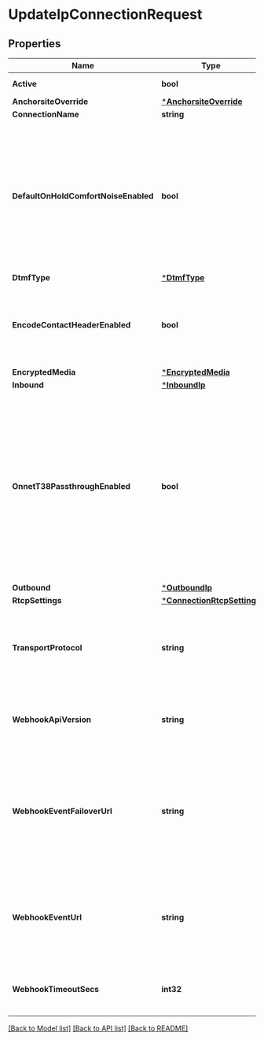 # UpdateIpConnectionRequest

## Properties
Name | Type | Description | Notes
------------ | ------------- | ------------- | -------------
**Active** | **bool** | Defaults to true | [optional] [default to null]
**AnchorsiteOverride** | [***AnchorsiteOverride**](AnchorsiteOverride.md) |  | [optional] [default to null]
**ConnectionName** | **string** |  | [optional] [default to null]
**DefaultOnHoldComfortNoiseEnabled** | **bool** | When enabled, Telnyx will generate comfort noise when you place the call on hold. If disabled, you will need to generate comfort noise or on hold music to avoid RTP timeout. | [optional] [default to true]
**DtmfType** | [***DtmfType**](DtmfType.md) |  | [optional] [default to null]
**EncodeContactHeaderEnabled** | **bool** | Encode the SIP contact header sent by Telnyx to avoid issues for NAT or ALG scenarios. | [optional] [default to false]
**EncryptedMedia** | [***EncryptedMedia**](EncryptedMedia.md) |  | [optional] [default to null]
**Inbound** | [***InboundIp**](InboundIp.md) |  | [optional] [default to null]
**OnnetT38PassthroughEnabled** | **bool** | Enable on-net T38 if you prefer the sender and receiver negotiating T38 directly if both are on the Telnyx network. If this is disabled, Telnyx will be able to use T38 on just one leg of the call depending on each leg&#x27;s settings. | [optional] [default to false]
**Outbound** | [***OutboundIp**](OutboundIp.md) |  | [optional] [default to null]
**RtcpSettings** | [***ConnectionRtcpSettings**](ConnectionRtcpSettings.md) |  | [optional] [default to null]
**TransportProtocol** | **string** | One of UDP, TLS, or TCP. Applies only to connections with IP authentication or FQDN authentication. | [optional] [default to TRANSPORT_PROTOCOL.UDP]
**WebhookApiVersion** | **string** | Determines which webhook format will be used, Telnyx API v1 or v2. | [optional] [default to WEBHOOK_API_VERSION.1_]
**WebhookEventFailoverUrl** | **string** | The failover URL where webhooks related to this connection will be sent if sending to the primary URL fails. Must include a scheme, such as &#x27;https&#x27;. | [optional] 
**WebhookEventUrl** | **string** | The URL where webhooks related to this connection will be sent. Must include a scheme, such as &#x27;https&#x27;. | [optional] [default to null]
**WebhookTimeoutSecs** | **int32** | Specifies how many seconds to wait before timing out a webhook. | [optional] [default to null]

[[Back to Model list]](../README.md#documentation-for-models) [[Back to API list]](../README.md#documentation-for-api-endpoints) [[Back to README]](../README.md)

